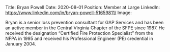 Title: Bryan Powell
Date: 2020-08-01
Position: Member at Large
LinkedIn: https://www.linkedin.com/in/bryan-powell-51659811/
Image: 

Bryan is a senior loss prevention consultant for GAP Services and has been an active member in the Central Virginia Chapter of the SFPE since 1987. He received the designation “Certified Fire Protection Specialist” from the NFPA in 1995 and received his Professional Engineer (PE) credential in January 2004.
